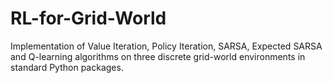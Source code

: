 # RL-for-Grid-World
Implementation of Value Iteration, Policy Iteration, SARSA, Expected SARSA and Q-learning algorithms on three discrete grid-world environments in standard Python packages.
